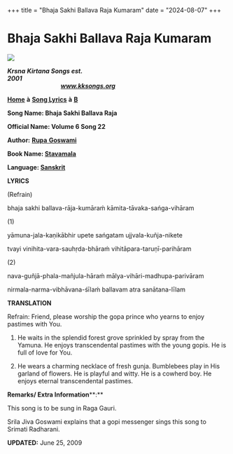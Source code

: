 +++
title = "Bhaja Sakhi Ballava Raja Kumaram"
date = "2024-08-07"
+++

# Bhaja Sakhi Ballava Raja Kumaram
[**![](http://kksongs.org/image_files/image002.jpg)**](http://kksongs.org/)

**_Krsna_** **_Kirtana Songs est. 2001_**                                                                                                                                                      **_www.kksongs.org_**

**[Home](http://kksongs.org/)** **à** **[Song Lyrics](http://kksongs.org/lyrics.html)** **à** **[B](http://kksongs.org/songs/song_b.html)**

**Song Name: Bhaja Sakhi Ballava Raja**

**Official Name: Volume 6 Song 22**

**Author:** [**Rupa** **Goswami**](http://kksongs.org/authors/list/rupa.html)

**Book Name: [Stavamala](http://kksongs.org/authors/stavamala.html)**

**Language: [Sanskrit](http://kksongs.org/language/list/sanskrit.html)**

**LYRICS**

(Refrain)

bhaja sakhi ballava-rāja-kumāraḿ kāmita-tāvaka-sańga-vihāram

(1)

yāmuna-jala-kaṇikābhir upete sańgatam ujjvala-kuñja-nikete

tvayi vinihita-vara-sauhṛda-bhāraḿ vihitāpara-taruṇī-parihāram

(2)

nava-guñjā-phala-mañjula-hāraḿ mālya-vihāri-madhupa-parivāram

nirmala-narma-vibhāvana-śīlaḿ ballavam atra sanātana-līlam

**TRANSLATION**

Refrain: Friend, please worship the gopa prince who yearns to enjoy pastimes with You.

1) He waits in the splendid forest grove sprinkled by spray from the Yamuna. He enjoys transcendental pastimes with the young gopis. He is full of love for You.

2) He wears a charming necklace of fresh gunja. Bumblebees play in His garland of flowers. He is playful and witty. He is a cowherd boy. He enjoys eternal transcendental pastimes.

**Remarks/ Extra Information****:**

This song is to be sung in Raga Gauri.

Srila Jiva Goswami explains that a gopi messenger sings this song to Srimati Radharani.

**UPDATED:** June 25, 2009